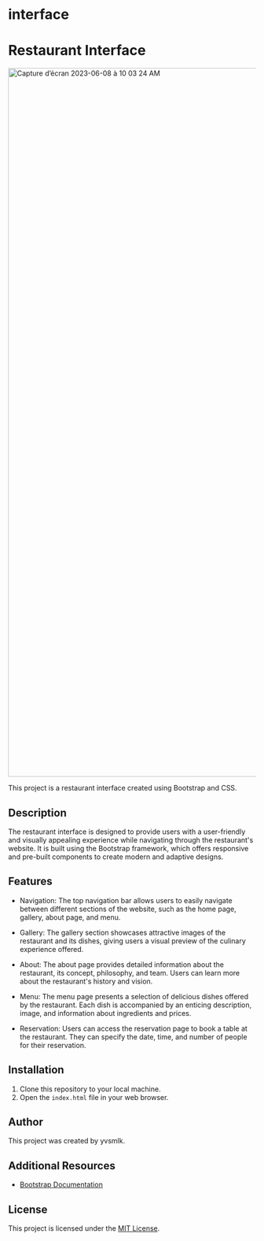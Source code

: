 # interface
# Restaurant Interface

<img width="1440" alt="Capture d’écran 2023-06-08 à 10 03 24 AM" src="https://github.com/yvsmlk/restobar/assets/118189708/9b6f4cbf-4547-46d6-bf5a-17d0d1d860b1">

This project is a restaurant interface created using Bootstrap and CSS.

## Description

The restaurant interface is designed to provide users with a user-friendly and visually appealing experience while navigating through the restaurant's website. It is built using the Bootstrap framework, which offers responsive and pre-built components to create modern and adaptive designs.

## Features

- Navigation: The top navigation bar allows users to easily navigate between different sections of the website, such as the home page, gallery, about page, and menu.

- Gallery: The gallery section showcases attractive images of the restaurant and its dishes, giving users a visual preview of the culinary experience offered.

- About: The about page provides detailed information about the restaurant, its concept, philosophy, and team. Users can learn more about the restaurant's history and vision.

- Menu: The menu page presents a selection of delicious dishes offered by the restaurant. Each dish is accompanied by an enticing description, image, and information about ingredients and prices.

- Reservation: Users can access the reservation page to book a table at the restaurant. They can specify the date, time, and number of people for their reservation.

## Installation

1. Clone this repository to your local machine.
2. Open the `index.html` file in your web browser.

## Author

This project was created by yvsmlk.

## Additional Resources

- [Bootstrap Documentation](https://getbootstrap.com/docs/5.2/getting-started/introduction/)

## License

This project is licensed under the [MIT License](LICENSE).
